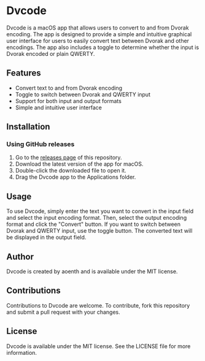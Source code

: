 # Dvcode

Dvcode is a macOS app that allows users to convert to and from Dvorak encoding. The app is designed to provide a simple and intuitive graphical user interface for users to easily convert text between Dvorak and other encodings. The app also includes a toggle to determine whether the input is Dvorak encoded or plain QWERTY.

## Features

- Convert text to and from Dvorak encoding
- Toggle to switch between Dvorak and QWERTY input
- Support for both input and output formats
- Simple and intuitive user interface

## Installation

### Using GitHub releases

1. Go to the [releases page](https://github.com/aoenth/Dvcode/releases) of this repository.
2. Download the latest version of the app for macOS.
3. Double-click the downloaded file to open it.
4. Drag the Dvcode app to the Applications folder.

## Usage

To use Dvcode, simply enter the text you want to convert in the input field and select the input encoding format. Then, select the output encoding format and click the "Convert" button. If you want to switch between Dvorak and QWERTY input, use the toggle button. The converted text will be displayed in the output field.

## Author

Dvcode is created by aoenth and is available under the MIT license.

## Contributions

Contributions to Dvcode are welcome. To contribute, fork this repository and submit a pull request with your changes.

## License

Dvcode is available under the MIT license. See the LICENSE file for more information.
